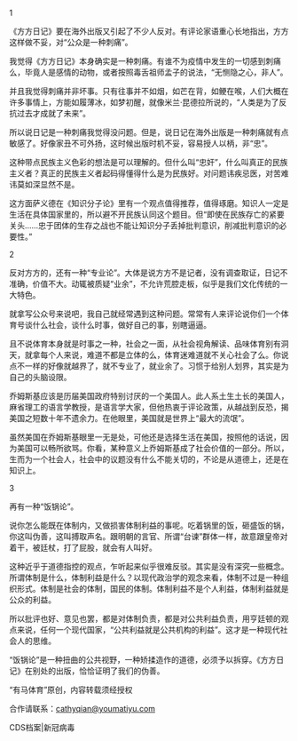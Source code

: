  1

《方方日记》要在海外出版又引起了不少人反对。有评论家语重心长地指出，方方这样做不妥，对“公众是一种刺痛”。

我觉得《方方日记》本身确实是一种刺痛。有谁不为疫情中发生的一切感到刺痛么，毕竟人是感情的动物，或者按照毒舌祖师孟子的说法，“无恻隐之心，非人”。

并且我觉得刺痛并非坏事。只有往事并不如烟，如芒在背，如鲠在喉，人们大概在许多事情上，方能如履薄冰，如梦初醒，就像米兰·昆德拉所说的，“人类是为了反抗过去才成就了未来”。

所以说日记是一种刺痛我觉得没问题。但是，说日记在海外出版是一种刺痛就有点敏感了。好像家丑不可外扬，这时候出版时机不妥，容易授人以柄，非“忠”。

这种带点民族主义色彩的想法是可以理解的。但什么叫“忠奸”，什么叫真正的民族主义者？真正的民族主义者起码得懂得什么是为民族好。对问题讳疾忌医，对苦难讳莫如深显然不是。

这方面萨义德在《知识分子论》里有一个观点值得推荐，值得琢磨。知识人一定是生活在具体国家里的，所以避不开民族认同这个题目。但“即使在民族存亡的紧要关头……忠于团体的生存之战也不能让知识分子丢掉批判意识，削减批判意识的必要性。”

2

反对方方的，还有一种“专业论”。大体是说方方不是记者，没有调查取证，日记不准确，价值不大。动辄被质疑“业余”，不允许荒腔走板，似乎是我们文化传统的一大特色。

就拿写公众号来说吧，我自己就经常遇到这种问题。常常有人来评论说你们一个体育号谈什么社会，谈什么时事，做好自己的事，别瞎逼逼。

且不说体育本身就是时事之一种，社会之一面，从社会视角解读、品味体育别有洞天，就拿每个人来说，难道不都是立体的么，体育迷难道就不关心社会了么。你说点不一样的好像就越界了，就不专业了，就业余了。习惯于给别人划界，其实是为自己的头脑设限。

乔姆斯基应该是历届美国政府特别讨厌的一个美国人。此人系土生土长的美国人，麻省理工的语言学教授，是语言学大家，但他热衷于评论政策，从越战到反恐，揭美国之短数十年不遗余力。在他眼里，美国就是世界上“最大的流氓”。

虽然美国在乔姆斯基眼里一无是处，可他还是选择生活在美国，按照他的话说，因为美国可以畅所欲骂。你看，某种意义上乔姆斯基成了社会价值的一部分。所以，生而为一个社会人，社会中的议题没有什么不能关切的，不论是从道德上，还是在知识上。

3

再有一种“饭锅论”。

说你怎么能既在体制内，又做损害体制利益的事呢。吃着锅里的饭，砸盛饭的锅，你这叫伪善，这叫搏取声名。跟明朝的言官、所谓“台谏”群体一样，故意跟皇帝对着干，被廷杖，打了屁股，就会有人叫好。

这种近乎于道德指控的观点，乍听起来似乎很难反驳。其实是没有深究一些概念。所谓体制是什么，体制利益是什么？以现代政治学的观念来看，体制不过是一种组织形式。体制是社会的体制，国民的体制。体制利益不是个人利益，体制利益就是公众的利益。

所以批评也好、意见也罢，都是对体制负责，都是对公共利益负责，用亨廷顿的观点来说，任何一个现代国家，“公共利益就是公共机构的利益”。这才是一种现代社会人的思维。

“饭锅论”是一种扭曲的公共视野，一种矫揉造作的道德，必须予以拆穿。《方方日记》在别处的出版，恰恰证明了我们的伪善。

“有马体育”原创，内容转载须经授权

合作请联系：cathyqian@youmatiyu.com  

CDS档案|新冠病毒


